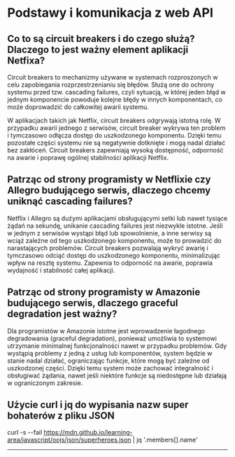 # Podstawy i komunikacja z web API

## Co to są circuit breakers i do czego służą? Dlaczego to jest ważny element aplikacji Netfixa? 

Circuit breakers to mechanizmy używane w systemach rozproszonych w celu zapobiegania rozprzestrzenianiu się błędów. Służą one do ochrony systemu przed tzw. cascading failures, czyli sytuacją, w której jeden błąd w jednym komponencie powoduje kolejne błędy w innych komponentach, co może doprowadzić do całkowitej awarii systemu. 

W aplikacjach takich jak Netflix, circuit breakers odgrywają istotną rolę. W przypadku awarii jednego z serwisów, circuit breaker wykrywa ten problem i tymczasowo odłącza dostęp do uszkodzonego komponentu. Dzięki temu pozostałe części systemu nie są negatywnie dotknięte i mogą nadal działać bez zakłóceń. Circuit breakers zapewniają wysoką dostępność, odporność na awarie i poprawę ogólnej stabilności aplikacji Netflix.


## Patrząc od strony programisty w Netflixie czy Allegro budującego serwis, dlaczego chcemy uniknąć cascading failures?

Netflix i Allegro są dużymi aplikacjami obsługującymi setki lub nawet tysiące żądań na sekundę, unikanie cascading failures jest niezwykle istotne. Jeśli w jednym z serwisów wystąpi błąd lub spowolnienie, a inne serwisy są wciąż zależne od tego uszkodzonego komponentu, może to prowadzić do narastających problemów. 
Circuit breakers pozwalają wykryć awarię i tymczasowo odciąć dostęp do uszkodzonego komponentu, minimalizując wpływ na resztę systemu. Zapewnia to odporność na awarie, poprawia wydajność i stabilność całej aplikacji.



## Patrząc od strony programisty w Amazonie budującego serwis, dlaczego graceful degradation jest ważny?

Dla programistów w Amazonie istotne jest wprowadzenie łagodnego degradowania (graceful degradation), ponieważ umożliwia to systemowi utrzymanie minimalnej funkcjonalności nawet w przypadku problemów. Gdy wystąpią problemy z jedną z usług lub komponentów, system będzie w stanie nadal działać, ograniczając funkcje, które mogą być zależne od uszkodzonej części. Dzięki temu system może zachować integralność i obsługiwać żądania, nawet jeśli niektóre funkcje są niedostępne lub działają w ograniczonym zakresie.



## Użycie curl i jq do wypisania nazw super bohaterów z pliku JSON
                
curl -s --fail https://mdn.github.io/learning-area/javascript/oojs/json/superheroes.json
| jq '.members[].name'

----
